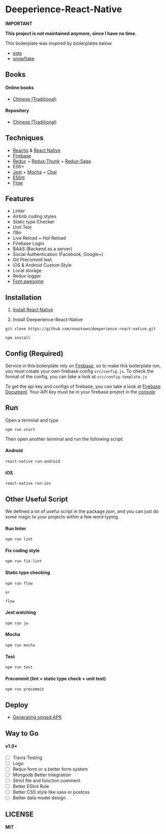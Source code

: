# Deeperience-React-Native

**IMPORTANT**

**This project is not maintained anymore, since I have no time.**

This boilerplate was inspired by boilerplates below

- [este](https://github.com/este/este)
- [snowflake](https://github.com/bartonhammond/snowflake)

## Books

#### Online books 

- [Chinese (Traditional)](https://noootown.gitbooks.io/deeperience-react-native-boilerplate/content/)

#### Repository 
- [Chinese (Traditional)](https://github.com/noootown/book-deeperience-react-native)

## Techniques
- [Reactjs](https://facebook.github.io/react/) & [React Native](https://facebook.github.io/react-native/)
- [Firebase](https://firebase.google.com/?hl=zh-TW)
- [Redux](https://github.com/reactjs/redux) + [Redux-Thunk](https://github.com/gaearon/redux-thunk) + [Redux-Saga](https://github.com/yelouafi/redux-saga)
- ES6+
- [Jest](https://facebook.github.io/jest/) + [Mocha](https://mochajs.org/) + [Chai](http://chaijs.com/)
- [ESlint](http://eslint.org/)
- [Flow](https://flowtype.org/)

## Features
- Linter
- Airbnb coding styles
- Static type Checker
- Unit Test
- I18n
- Live Reload + Hot Reload
- Firebase Login
- BAAS (Backend as a server)
- Social Authentication (Facebook, Google+)
- Git Precommit test
- iOS & Android Custom Style
- Local storage
- Redux logger
- [Font awesome](http://fontawesome.io/)

## Installation

1. [Install React Native](https://facebook.github.io/react-native/docs/getting-started.html#content)

2. Install Deeperience-React-Native

```
git clone https://github.com/noootown/deeperience-react-native.git

npm install

```

## Config (Required)

Service in this boilerplate rely on [Firebase](https://console.firebase.google.com/), so to make this boilerplate run, you must create your own firebase config ```src/config.js```. To check the format of the config, you can take a look at ```src/config-template.js```

To get the api key and configs of firebase, you can take a look at [Firebase Document](https://firebase.google.com/docs/web/setup). Your API key must be in your firebase project in the [console](https://console.firebase.google.com/)

## Run

Open a terminal and type

```
npm run start
```
Then open another terminal and run the following script:

#### Android

```
react-native run-android
```  

#### iOS
```
react-native run-ios
```

## Other Useful Script

We defined a lot of useful script in the package.json, and you can just do some magic to your projects within a few word typing.

#### Run linter
```
npm run lint
```

#### Fix coding style
```
npm run fix-lint
```

#### Static type checking

```
npm run flow

or 

flow
```

#### Jest watching
```
npm run jw
```

#### Mocha
```
npm run mocha
```

#### Test
```
npm run test
```

#### Precommit (lint + static type check + unit test)
```
npm run precommit
```

## Deploy

- [Generating singed APK](https://facebook.github.io/react-native/docs/signed-apk-android.html)

## Way to Go

#### v1.0+ 
- [ ] Travis Testing 
- [ ] Logo
- [ ] Redux form or a better form system
- [ ] Mongodb Better Integration
- [ ] Strict file and function comment
- [ ] Better ESlint Rule
- [ ] Better CSS style like sass or postcss 
- [ ] Better data model design

## LICENSE

#### MIT








